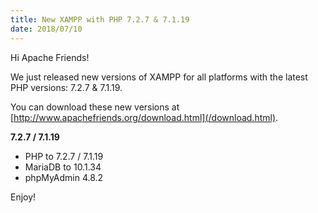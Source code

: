 ```yaml
---
title: New XAMPP with PHP 7.2.7 & 7.1.19
date: 2018/07/10
---
```


Hi Apache Friends!

We just released new versions of XAMPP for all platforms with the latest PHP versions: 7.2.7 & 7.1.19.

You can download these new versions at [http://www.apachefriends.org/download.html](/download.html).

**7.2.7 / 7.1.19**

- PHP to 7.2.7 / 7.1.19
- MariaDB to 10.1.34
- phpMyAdmin 4.8.2

Enjoy!
